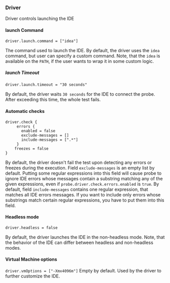 ### Driver

Driver controls launching the IDE  

#### launch Command
`driver.launch.command = ["idea"]`

The command used to launch the IDE. By default, the driver uses the `idea` command, but user can specify a custom command. Note, that the `idea` is available on the `PATH`, if the user wants to wrap it in some custom logic. 
##### launch Timeout
`driver.launch.timeout = "30 seconds"`

By default, the driver waits `30 seconds` for the IDE to connect the probe. After exceeding this time, the whole test fails.  
#### Automatic checks
```
driver.check {
     errors {
       enabled = false
       exclude-messages = []
       include-messages = [".*"]
     }
    freezes = false
}
```

By default, the driver doesn't fail the test upon detecting any errors or freezes during the execution.
Field `exclude-messages` is an empty list by default. Putting some regular expressions into this field will cause probe to ignore IDE errors whose messages contain a substring matching any of the given expressions, even if `probe.driver.check.errors.enabled` is `true`.
By default, field `include-messages` contains one regular expression, that matches all IDE errors messages. If you want to include only errors whose substrings match certain regular expressions, you have to
put them into this field. 

#### Headless mode
`driver.headless = false`

By default, the driver launches the IDE in the non-headless mode. Note, that the behavior of the IDE can differ between headless and non-headless modes.  

#### Virtual Machine options
`driver.vmOptions = ["-Xmx4096m"]`
Empty by default. Used by the driver to further customize the IDE. 